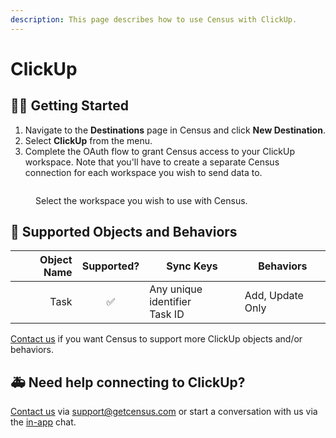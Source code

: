 ```yaml
---
description: This page describes how to use Census with ClickUp.
---
```


# ClickUp

## 🏃‍♀️ Getting Started

1. Navigate to the **Destinations** page in Census and click **New Destination**.
2. Select **ClickUp** from the menu.
3. Complete the OAuth flow to grant Census access to your ClickUp workspace. Note that you'll have to create a separate Census connection for each workspace you wish to send data to.

<figure><img src="../.gitbook/assets/clickup.png" alt=""><figcaption><p>Select the workspace you wish to use with Census.</p></figcaption></figure>

## 🔀 Supported Objects and Behaviors

| **Object Name** | **Supported?** | **Sync Keys**  | **Behaviors**    |
| --------------: | :------------: | ---------------- |------------------|
| Task | ✅ | Any unique identifier<br>Task ID | Add, Update Only |

[Contact us](mailto:support@getcensus.com) if you want Census to support more ClickUp objects and/or behaviors.

## 🚑 Need help connecting to ClickUp?

[Contact us](mailto:support@getcensus.com) via support@getcensus.com or start a conversation with us via the [in-app](https://app.getcensus.com) chat.
